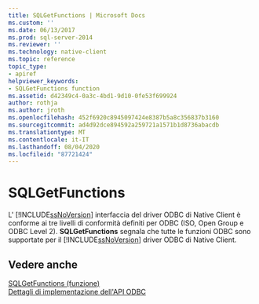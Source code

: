 ```yaml
---
title: SQLGetFunctions | Microsoft Docs
ms.custom: ''
ms.date: 06/13/2017
ms.prod: sql-server-2014
ms.reviewer: ''
ms.technology: native-client
ms.topic: reference
topic_type:
- apiref
helpviewer_keywords:
- SQLGetFunctions function
ms.assetid: d42349c4-0a3c-4bd1-9d10-0fe53f699924
author: rothja
ms.author: jroth
ms.openlocfilehash: 452f6920c8945097424e8387b5a8c356837b3160
ms.sourcegitcommit: ad4d92dce894592a259721a1571b1d8736abacdb
ms.translationtype: MT
ms.contentlocale: it-IT
ms.lasthandoff: 08/04/2020
ms.locfileid: "87721424"
---
```

# <a name="sqlgetfunctions"></a>SQLGetFunctions
  L' [!INCLUDE[ssNoVersion](../../includes/ssnoversion-md.md)] interfaccia del driver ODBC di Native Client è conforme ai tre livelli di conformità definiti per ODBC (ISO, Open Group e ODBC Level 2). **SQLGetFunctions** segnala che tutte le funzioni ODBC sono supportate per il [!INCLUDE[ssNoVersion](../../includes/ssnoversion-md.md)] driver ODBC di Native Client.  
  
## <a name="see-also"></a>Vedere anche  
 [SQLGetFunctions (funzione)](https://go.microsoft.com/fwlink/?LinkId=59353)   
 [Dettagli di implementazione dell'API ODBC](odbc-api-implementation-details.md)  
  
  
